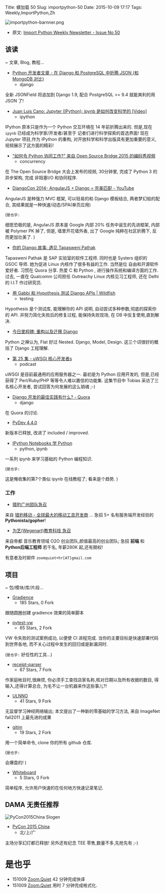 Title: 蠎加载 50
Slug: importpython-50
Date: 2015-10-09 17:17
Tags: Weekly,ImportPython,Zh

![importpython-barnner.png](http://zoomq.qiniudn.com/ZQCollection/snap/importpython-barnner.png?imageView2/2/h/210)


- 原文: [Import Python Weekly Newsletter - Issue No 50](http://importpython.com/newsletter/no/50/)

## 该读
~ 文章, Blog, 教程...



- [Python 开发者文章 - 在 Django 和 PostgreSQL 中折腾 JSON (和 MongoDB 对比)](http://www.lexev.org/en/2015/trying-json-combo-django-and-postgresql/)
    + django

全新 JSONField 将追加到 Django 1.9, 
配合 PostgreSQL >= 9.4 就能爽利的用 JSON 了!


- [Juan Luis Cano: Jupyter (IPython); ipynb 是如何改变科学的 [Video]](https://www.youtube.com/watch?v=rc9uvLgwPRA)
    + ipython

IPython 原本只是作为一个 Python 交互环境在 14 年前折腾出来的.
但是,现在 `ipynb` 已经成为科学家/开发者/甚至于 记者们进行科学探索的首选界面!
现在 Jupyter 项目,作为 IPython 的重构,
对开放科学和科学出版具有更加重要的意义,
视频展示了这方面的精彩!

- ["如何令 Python 协同工作?" 来自 Open Source Bridge 2015 的编码秀视频](http://feedproxy.google.com/~r/emptysquare/~3/1SmYVjTEXwE/)
    + concurrency

在 The Open Source Bridge 大会上发布的视频,
30分钟里, 完成了 Python 3 的异步架构,
完成 非阻塞I/O 和协同程序.


- [DjangoCon 2014- AngularJS + Django = 完美匹配 - YouTube](https://www.youtube.com/watch?t=1876&v=vWJorwEQWLk)

AngularJS 是种强力 MVC 框架,
可以轻易的和 Django 模板结合,
两者梦幻般的配合, 其结果就是一种快速/动态/SPA(单页应用)

(`是也乎:`

细思恐极的是, AngularJS 原本是 Google 内部 20% 任务中诞生的先进框架,
内部被 Polymer PK 掉了,
但是, 墙里开花墙外香, 出了 Google 纯粹在社区折腾下,
反而更加壮美了.
)

- [你的 Django 故事: 遇见 Tapasweni Pathak](http://blog.djangogirls.org/post/130542018183)

Tapasweni Pathak 是 SAP 实验室的软件工程师.
同时也是 Systers 组织的 GSOC 导师.
她为促进 Linux 内核作了很多有益的工作.
当然是位 自由和开源软件爱好者.
习惯在 Quora 分享.
热爱 C 和 Python , 进行操作系统和编译方面的工作.
过去, 一直在 Qualcomm 公司担任 Outreachy Linux 内核见习工程师,
还在 Delhi 的 I.I.T 作过研究员.


- [用 Gabbi 和 Hypothesis 测试 Django APIs | Wildfish](http://wildfish.com/blog/2015/10/01/using-gabbi-and-hypothesis-test-django-apis/)
    + testing

Hypothesis 是个测试库,
能理解你的 API 说明, 自动尝试多种参数,彻底的探索你的 API.
并努力简化失败后的修复过程,
能保持失败现场, 在 DB 中反复使用,直到解决.


- [今日里程碑: 重构以及迁移 Django](http://slott-softwarearchitect.blogspot.com/2015/10/todays-milestone-refactoring-and-django.html)

Python 之禅认为, Flat 好过 Nested. 
Django, Model, Design. 
这三个词很好的概括了 Django 工程理解.

- [第 25 集 - uWSGI 核心开发者s](http://podcastinit.podbean.com/e/episode-25-uwsgi-core-developers/)
    + podcast

uWSGI 是目前最通用的应用服务器之一.
最初是为 Python 应用开发的,
但是,已经获得了 Perl/Ruby/PHP 等等令人难以置信的功能集.
这集节目中 Tobias 采访了三名核心开发者,
尝试回答为何发展的这么销魂 ;-)

- [Django 开发的最佳实践有什么? - Quora](https://www.quora.com/What-are-some-best-practices-for-Django-development)
    + django

在 Quora 的讨论.

- [PyDev 4.4.0](http://pydev.blogspot.com.br/2015/10/pydev-440-released.html)

新版本已释放,
改进了 included / improved.

- [IPython Notebooks 学 Python](https://github.com/rajathkumarmp/Python-Lectures)
    + python, ipynb

一系列 ipynb 来学习基础的 Python 编程知识.

(`是也乎:`

这是俺收集的第7个类似 ipynb 在线教程了;
看来是个趋势.
)

### 工作

- [猎豹广州团队急召](https://github.com/cheetahmobile/CMBM/wiki/BmGzHr)

来自 [猎豹移动 - 全球最大的移动工具开发商](http://www.cmcm.com/zh-cn/cm-backup/) ...
急招 5+ 名有服务端开发经验的 **Pythonista/gopher**!


- [为艺(Wegenart)教育科技 急召](https://github.com/ZoomQuiet/zoomquiet/wiki/Hr4Wegenart)

来自帝都 音乐教育领域 O2O 创业团队,颜值最高的创业团队;
急招 **前端** 和 **Python后端工程师** 若干名, 年薪280K 起,还有期权!

有意者及时邮件 `zoomquiet+hr[AT]gmail.com`


## 项目
~ 包/模块/库/片段...



- [Gradience](https://github.com/MasoudH/Gradience)
    - 185 Stars, 0 Fork

跟随圆圈创建 gradience 效果的简单脚本


- [pytest-vw](https://github.com/The-Compiler/pytest-vw)
    - 65 Stars, 2 Fork

VW 令失败的测试案例成功,
以便使 CI 进程完成.
当你的主要目标是快速部署代码到世界各地,
而不关心过程中发生的回归或是新漏洞时.

(`是也乎:` 好任性的工具...)

- [receipt-parser](https://github.com/mre/receipt-parser)
    - 67 Stars, 7 Fork

作家庭帐目时,很麻烦,
你必须手工查找店家名称,核对日期以及所有收据的数目,
得输入,还得计算总合,
为毛不让一台机器来作这些事儿?!


- [ULNNO](https://github.com/yaolubrain/ULNNO)
    - 41 Stars, 9 Fork

无监督学习神经网络输出;
本文提出了一种新的零基础的学习方法,
来自 ImageNet fall2011 上最先进的成果


- [gitim](https://github.com/muhasturk/gitim)
    - 19 Stars, 2 Fork

用一个简单命令, clone 你的所有 github 仓库.

(`是也乎:`

会爆盘的!
)

- [Whiteboard](https://github.com/MasoudH/Whiteboard)
    - 5 Stars, 0 Fork

简单程序, 允许用户快速的在任何地方快速记录笔记.



## DAMA 无责任推荐

![PyCon2015China Slogen](http://pyconcn.qiniucdn.com/zoomquiet/res/logo/2015/150801-cnpycon-slogen.svg)

- [PyCon 2015 China](http://cn.pycon.org/2015/)
    + 北/上/广

主场分享幻灯都已释放! 另外还有纪念 TEE 零售,数量不多,先抢先有 ;-)



# 是也乎

- 151009 [Zoom.Quiet](http://zoomquiet.io) 42 分钟完成快译
- 151009 [Zoom.Quiet](http://zoomquiet.io) 用时 7 分钟完成格式化.
